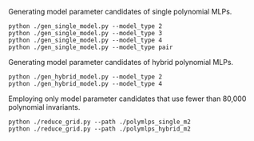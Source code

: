 Generating model parameter candidates of single polynomial MLPs.
```shell
python ./gen_single_model.py --model_type 2
python ./gen_single_model.py --model_type 3
python ./gen_single_model.py --model_type 4
python ./gen_single_model.py --model_type pair
```

Generating model parameter candidates of hybrid polynomial MLPs.
```shell
python ./gen_hybrid_model.py --model_type 2
python ./gen_hybrid_model.py --model_type 4
```

Employing only model parameter candidates that use fewer than 80,000 polynomial invariants.
```shell
python ./reduce_grid.py --path ./polymlps_single_m2
python ./reduce_grid.py --path ./polymlps_hybrid_m2
```

